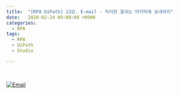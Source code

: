 ```yaml
---
title:  "[RPA UiPath] 13강. E-mail - 처리한 결과는 마지막에 보내야지"
date:   2020-02-24 09:00:00 +0900
categories:
  - RPA
tags:
  - RPA
  - UiPath
  - Studio

---
```


<br>

[![Email](http://img.youtube.com/vi/tAq5q4uYnY0/maxresdefault.jpg)](https://www.youtube.com/watch?v=tAq5q4uYnY0)
